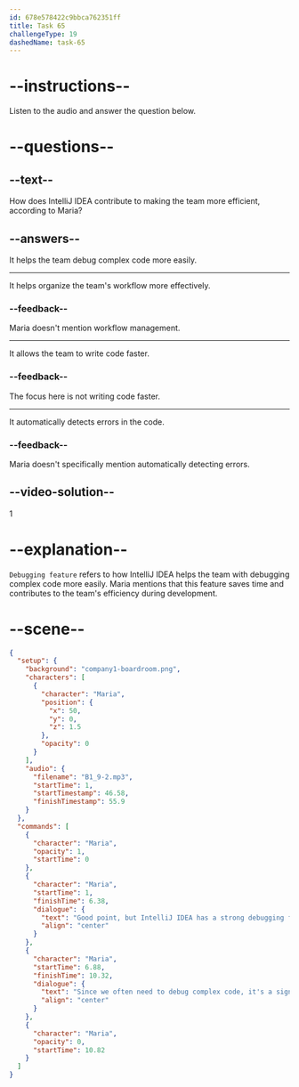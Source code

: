 ```yaml
---
id: 678e578422c9bbca762351ff
title: Task 65
challengeType: 19
dashedName: task-65
---
```


<!-- (audio) Maria: Good point, but IntelliJ IDEA has a strong debugging feature, which can save us time during development. Since we often need to debug complex code, it's a significant advantage. -->

# --instructions--

Listen to the audio and answer the question below.

# --questions--

## --text--

How does IntelliJ IDEA contribute to making the team more efficient, according to Maria?

## --answers--

It helps the team debug complex code more easily.

---

It helps organize the team's workflow more effectively.

### --feedback--

Maria doesn't mention workflow management.

---

It allows the team to write code faster.

### --feedback--

The focus here is not writing code faster.

---

It automatically detects errors in the code.

### --feedback--

Maria doesn't specifically mention automatically detecting errors.

## --video-solution--

1

# --explanation--

`Debugging feature` refers to how IntelliJ IDEA helps the team with debugging complex code more easily. Maria mentions that this feature saves time and contributes to the team's efficiency during development.

# --scene--

```json
{
  "setup": {
    "background": "company1-boardroom.png",
    "characters": [
      {
        "character": "Maria",
        "position": {
          "x": 50,
          "y": 0,
          "z": 1.5
        },
        "opacity": 0
      }
    ],
    "audio": {
      "filename": "B1_9-2.mp3",
      "startTime": 1,
      "startTimestamp": 46.58,
      "finishTimestamp": 55.9
    }
  },
  "commands": [
    {
      "character": "Maria",
      "opacity": 1,
      "startTime": 0
    },
    {
      "character": "Maria",
      "startTime": 1,
      "finishTime": 6.38,
      "dialogue": {
        "text": "Good point, but IntelliJ IDEA has a strong debugging feature, which can save us time during development.",
        "align": "center"
      }
    },
    {
      "character": "Maria",
      "startTime": 6.88,
      "finishTime": 10.32,
      "dialogue": {
        "text": "Since we often need to debug complex code, it's a significant advantage.",
        "align": "center"
      }
    },
    {
      "character": "Maria",
      "opacity": 0,
      "startTime": 10.82
    }
  ]
}
```
